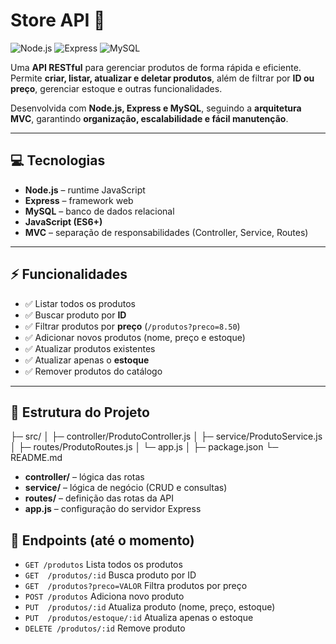 # Store API 🚀

![Node.js](https://img.shields.io/badge/Node.js-339933?style=for-the-badge&logo=node.js&logoColor=white)
![Express](https://img.shields.io/badge/Express-000000?style=for-the-badge&logo=express&logoColor=white)
![MySQL](https://img.shields.io/badge/MySQL-4479A1?style=for-the-badge&logo=mysql&logoColor=white)

Uma **API RESTful** para gerenciar produtos de forma rápida e eficiente.  
Permite **criar, listar, atualizar e deletar produtos**, além de filtrar por **ID ou preço**, gerenciar estoque e outras funcionalidades.

Desenvolvida com **Node.js, Express e MySQL**, seguindo a **arquitetura MVC**, garantindo **organização, escalabilidade e fácil manutenção**.

---

## 💻 Tecnologias

- **Node.js** – runtime JavaScript
- **Express** – framework web
- **MySQL** – banco de dados relacional
- **JavaScript (ES6+)**
- **MVC** – separação de responsabilidades (Controller, Service, Routes)

---

## ⚡ Funcionalidades

- ✅ Listar todos os produtos  
- ✅ Buscar produto por **ID**  
- ✅ Filtrar produtos por **preço** (`/produtos?preco=8.50`)  
- ✅ Adicionar novos produtos (nome, preço e estoque)  
- ✅ Atualizar produtos existentes  
- ✅ Atualizar apenas o **estoque**  
- ✅ Remover produtos do catálogo  

---

## 📂 Estrutura do Projeto

├─ src/
│ ├─ controller/ProdutoController.js
│ ├─ service/ProdutoService.js
│ ├─ routes/ProdutoRoutes.js
│ └─ app.js
│
├─ package.json
└─ README.md

- **controller/** – lógica das rotas  
- **service/** – lógica de negócio (CRUD e consultas)  
- **routes/** – definição das rotas da API  
- **app.js** – configuração do servidor Express  

## 🔗 Endpoints (até o momento)

- `GET /produtos`	Lista todos os produtos
- `GET	/produtos/:id`	Busca produto por ID
- `GET	/produtos?preco=VALOR`	Filtra produtos por preço
- `POST	/produtos`	Adiciona novo produto
- `PUT	/produtos/:id`	Atualiza produto (nome, preço, estoque)
- `PUT	/produtos/estoque/:id`	Atualiza apenas o estoque
- `DELETE /produtos/:id`	Remove produto


